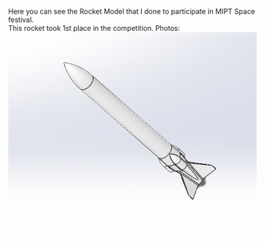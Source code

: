 Here you can see the Rocket Model that I done to participate in MIPT Space festival.\
This rocket took 1st place in the competition.
Photos:
![SW_rover](https://github.com/JustArtemm/myworks/raw/main/RocketModeling/2022/Photos/Rocket2022.png)
